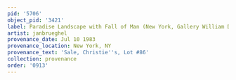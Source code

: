 ```yaml
---
pid: '5706'
object_pid: '3421'
label: Paradise Landscape with Fall of Man (New York, Gallery William Doyle)
artist: janbrueghel
provenance_date: Jul 10 1983
provenance_location: New York, NY
provenance_text: 'Sale, Christie''s, Lot #86'
collection: provenance
order: '0913'
---
```


